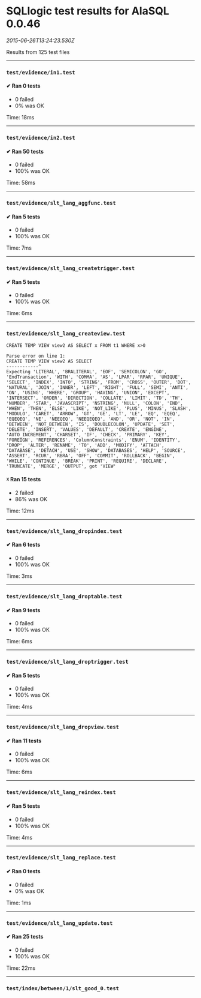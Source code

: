 # SQLlogic test results for AlaSQL 0.0.46

_2015-06-26T13:24:23.530Z_

Results from 125 test files

-----------------------------
### ` test/evidence/in1.test `

#### ✔ Ran 0 tests

* 0 failed
* 0% was OK

Time: 18ms

-----------------------------
### ` test/evidence/in2.test `

#### ✔ Ran 50 tests

* 0 failed
* 100% was OK

Time: 58ms

-----------------------------
### ` test/evidence/slt_lang_aggfunc.test `

#### ✔ Ran 5 tests

* 0 failed
* 100% was OK

Time: 7ms

-----------------------------
### ` test/evidence/slt_lang_createtrigger.test `

#### ✔ Ran 5 tests

* 0 failed
* 100% was OK

Time: 6ms

-----------------------------
### ` test/evidence/slt_lang_createview.test `

```
CREATE TEMP VIEW view2 AS SELECT x FROM t1 WHERE x>0

Parse error on line 1:
CREATE TEMP VIEW view2 AS SELECT
------------^
Expecting 'LITERAL', 'BRALITERAL', 'EOF', 'SEMICOLON', 'GO', 'EndTransaction', 'WITH', 'COMMA', 'AS', 'LPAR', 'RPAR', 'UNIQUE', 'SELECT', 'INDEX', 'INTO', 'STRING', 'FROM', 'CROSS', 'OUTER', 'DOT', 'NATURAL', 'JOIN', 'INNER', 'LEFT', 'RIGHT', 'FULL', 'SEMI', 'ANTI', 'ON', 'USING', 'WHERE', 'GROUP', 'HAVING', 'UNION', 'EXCEPT', 'INTERSECT', 'ORDER', 'DIRECTION', 'COLLATE', 'LIMIT', 'TD', 'TH', 'NUMBER', 'STAR', 'JAVASCRIPT', 'NSTRING', 'NULL', 'COLON', 'END', 'WHEN', 'THEN', 'ELSE', 'LIKE', 'NOT_LIKE', 'PLUS', 'MINUS', 'SLASH', 'MODULO', 'CARET', 'ARROW', 'GT', 'GE', 'LT', 'LE', 'EQ', 'EQEQ', 'EQEQEQ', 'NE', 'NEEQEQ', 'NEEQEQEQ', 'AND', 'OR', 'NOT', 'IN', 'BETWEEN', 'NOT_BETWEEN', 'IS', 'DOUBLECOLON', 'UPDATE', 'SET', 'DELETE', 'INSERT', 'VALUES', 'DEFAULT', 'CREATE', 'ENGINE', 'AUTO_INCREMENT', 'CHARSET', 'IF', 'CHECK', 'PRIMARY', 'KEY', 'FOREIGN', 'REFERENCES', 'ColumnConstraints', 'ENUM', 'IDENTITY', 'DROP', 'ALTER', 'RENAME', 'TO', 'ADD', 'MODIFY', 'ATTACH', 'DATABASE', 'DETACH', 'USE', 'SHOW', 'DATABASES', 'HELP', 'SOURCE', 'ASSERT', 'RCUR', 'RBRA', 'OFF', 'COMMIT', 'ROLLBACK', 'BEGIN', 'WHILE', 'CONTINUE', 'BREAK', 'PRINT', 'REQUIRE', 'DECLARE', 'TRUNCATE', 'MERGE', 'OUTPUT', got 'VIEW'
```

#### ☓ Ran 15 tests

* 2 failed
* 86% was OK

Time: 12ms

-----------------------------
### ` test/evidence/slt_lang_dropindex.test `

#### ✔ Ran 6 tests

* 0 failed
* 100% was OK

Time: 3ms

-----------------------------
### ` test/evidence/slt_lang_droptable.test `

#### ✔ Ran 9 tests

* 0 failed
* 100% was OK

Time: 6ms

-----------------------------
### ` test/evidence/slt_lang_droptrigger.test `

#### ✔ Ran 5 tests

* 0 failed
* 100% was OK

Time: 4ms

-----------------------------
### ` test/evidence/slt_lang_dropview.test `

#### ✔ Ran 11 tests

* 0 failed
* 100% was OK

Time: 6ms

-----------------------------
### ` test/evidence/slt_lang_reindex.test `

#### ✔ Ran 5 tests

* 0 failed
* 100% was OK

Time: 4ms

-----------------------------
### ` test/evidence/slt_lang_replace.test `

#### ✔ Ran 0 tests

* 0 failed
* 0% was OK

Time: 1ms

-----------------------------
### ` test/evidence/slt_lang_update.test `

#### ✔ Ran 25 tests

* 0 failed
* 100% was OK

Time: 22ms

-----------------------------
### ` test/index/between/1/slt_good_0.test `

